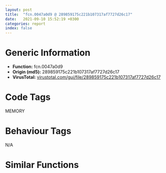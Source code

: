 ```yaml
---
layout: post
title:  "fcn.0047a0d9 @ 289859175c221b107317af7727d26c17"
date:   2021-09-10 15:52:19 +0300
categories: report
index: false
---
```


# Generic Information
- **Function:** fcn.0047a0d9
- **Origin (md5):** 289859175c221b107317af7727d26c17
- **VirusTotal:** [virustotal.com/gui/file/289859175c221b107317af7727d26c17][virustotal_ref]

# Code Tags
<span class="tag" id="MEMORY">MEMORY</span>


# Behaviour Tags
<span class="bhv-tag" id="na">N/A</span>

# Similar Functions
<script type="text/javascript" src="https://www.gstatic.com/charts/loader.js"></script>
<script type="text/javascript">

    google.charts.load('current', {'packages':['corechart']});
    google.charts.setOnLoadCallback(drawChart);

    function drawChart() {
    var data = new google.visualization.DataTable();
        data.addColumn('number', 'X');
        data.addColumn('number', 'Y');
        data.addColumn({type: 'string', role: 'tooltip', 'p': {'html': true}});
        data.addColumn({'type': 'string', 'role': 'style'});
        
        data.addRows([
    [-235.51637268066406, 75.89266204833984, '<b><a href="/report/fcn.0047a0d9@289859175c221b107317af7727d26c17">fcn.0047a0d9</a><br>@289859175c221b107317af7727d26c17</b><br>', 'point { fill-color: #e0440e; }'],
[18.249174118041992, -109.84061431884766, '<b><a href="/report/fcn.00438bac@9964b63070116cfb2469e51850178af1">fcn.00438bac</a><br>@9964b63070116cfb2469e51850178af1</b><br>', 'null'],
[181.6007843017578, 60.2591552734375, '<b><a href="/report/fcn.459cc08f@284c9c9722cef7520dddfe58806fd72f">fcn.459cc08f</a><br>@284c9c9722cef7520dddfe58806fd72f</b><br>', 'null'],
[6.205856800079346, 142.8568878173828, '<b><a href="/report/fcn.004072f9@eb7f7fa38880dd66bab8caf5987e5b1a">fcn.004072f9</a><br>@eb7f7fa38880dd66bab8caf5987e5b1a</b><br>', 'null'],
[37.39471435546875, 10.388937950134277, '<b><a href="/report/fcn.0040c296@de21a548b66aa6c0b17491b6a31e14fa">fcn.0040c296</a><br>@de21a548b66aa6c0b17491b6a31e14fa</b><br>', 'null'],
[-214.46363830566406, -68.78521728515625, '<b><a href="/report/fcn.00573324@c60344b51fa39a329b92557d24ff7670">fcn.00573324</a><br>@c60344b51fa39a329b92557d24ff7670</b><br>', 'null'],
[-130.52236938476562, 147.2621307373047, '<b><a href="/report/fcn.00435205@7b00dd8f2abf54a73bfb09681334ff78">fcn.00435205</a><br>@7b00dd8f2abf54a73bfb09681334ff78</b><br>', 'null'],
[-59.80154800415039, 61.77777862548828, '<b><a href="/report/fcn.0041bd94@6c5b0418e4a4c57d99cda47d2717045d">fcn.0041bd94</a><br>@6c5b0418e4a4c57d99cda47d2717045d</b><br>', 'null'],
[-67.6708984375, -43.9119873046875, '<b><a href="/report/fcn.10026e04@481b545f5c18f2fce1caac67ddc419e8">fcn.10026e04</a><br>@481b545f5c18f2fce1caac67ddc419e8</b><br>', 'null'],
[-114.90272521972656, -139.90139770507812, '<b><a href="/report/fcn.00407fa9@e38ba004520fa1a86a35b63e8d5843ef">fcn.00407fa9</a><br>@e38ba004520fa1a86a35b63e8d5843ef</b><br>', 'null'],
[-150.40179443359375, 16.23273468017578, '<b><a href="/report/fcn.0043deb1@46f6c2adf1fd4d1453ed312ca79dd9bf">fcn.0043deb1</a><br>@46f6c2adf1fd4d1453ed312ca79dd9bf</b><br>', 'null'],

        ]);

    var options = {
        title: 'Similarity Plot',
        legend: 'none',
        colors: ['#dedbd9', '#e6693e', '#ec8f6e', '#f3b49f', '#f6c7b6'],
        tooltip: {isHtml: true, trigger: 'both'},
        explorer: {
        actions: ["dragToZoom", "rightClickToReset"],
        },
        chartArea: {
        width: '80%',
        height: '80%'
        },
        width: '100%',
        height: '100%'
    };

    var chart = new google.visualization.ScatterChart(document.getElementById('chart_div'));

    chart.draw(data, options);
    }
    
</script>


<div id="chart_div" style="width: 100%px; height: 100%;"></div>

# Disassembled Code
{% highlight nasm %}

push 0x10
push 0x4b4410
call fcn.0047e1f4
mov ebx, dword[ebp+8]
test ebx, ebx
jne 0x47a0fa
push dword[ebp+0xc]
call fcn.004778d0
pop ecx
jmp 0x47a2c6
mov esi, dword[ebp+0xc]
test esi, esi
jne 0x47a10d
push ebx
call fcn.0047799a
pop ecx
jmp 0x47a2c4
cmp dword[0x4d2d94], 3
jne 0x47a2ad
xor edi, edi
mov dword[ebp-0x1c], edi
cmp esi, 0xffffffe0
ja 0x47a2b2
push 4
call fcn.00483825
pop ecx
mov dword[ebp-4], edi
push ebx
call fcn.00483deb
pop ecx
mov dword[ebp-0x20], eax
cmp eax, edi
je 0x47a1e3
cmp esi, dword[0x4d2d7c]
ja 0x47a196
push esi
push ebx
push eax
call fcn.004842e9
add esp, 0xc
test eax, eax
je 0x47a161
mov dword[ebp-0x1c], ebx
jmp 0x47a196
push esi
call fcn.004845ca
pop ecx
mov dword[ebp-0x1c], eax
cmp eax, edi
je 0x47a196
mov eax, dword[ebx-4]
dec eax
cmp eax, esi
jb 0x47a179
mov eax, esi
push eax
push ebx
push dword[ebp-0x1c]
call fcn.00479600
push ebx
call fcn.00483deb
mov dword[ebp-0x20], eax
push ebx
push eax
call fcn.00483e1b
add esp, 0x18
cmp dword[ebp-0x1c], edi
jne 0x47a1e3
cmp esi, edi
jne 0x47a1a5
xor esi, esi
inc esi
mov dword[ebp+0xc], esi
add esi, 0xf
and esi, 0xfffffff0
mov dword[ebp+0xc], esi
push esi
push edi
push dword[0x4d2864]
call dword[sym.imp.KERNEL32.dll_HeapAlloc]
mov dword[ebp-0x1c], eax
cmp eax, edi
je 0x47a1e3
mov eax, dword[ebx-4]
dec eax
cmp eax, esi
jb 0x47a1cd
mov eax, esi
push eax
push ebx
push dword[ebp-0x1c]
call fcn.00479600
push ebx
push dword[ebp-0x20]
call fcn.00483e1b
add esp, 0x14
mov dword[ebp-4], 0xfffffffe
call fcn.0047a21d
cmp dword[ebp-0x20], 0
jne 0x47a226
test esi, esi
jne 0x47a1fa
inc esi
add esi, 0xf
and esi, 0xfffffff0
mov dword[ebp+0xc], esi
push esi
push ebx
push 0
push dword[0x4d2864]
call dword[sym.imp.KERNEL32.dll_HeapReAlloc]
mov edi, eax
jmp 0x47a229
mov edi, dword[ebp-0x1c]
test edi, edi
jne 0x47a2f0
cmp dword[0x4d2a2c], edi
je 0x47a265
push esi
call fcn.0047dffd
pop ecx
test eax, eax
jne 0x47a11a
call fcn.0047beaf
cmp dword[ebp-0x20], edi
jne 0x47a2be
mov esi, eax
call dword[sym.imp.KERNEL32.dll_GetLastError]
push eax
call fcn.0047be6d
pop ecx
mov dword[esi], eax
jmp 0x47a2c4
test edi, edi
jne 0x47a2f0
call fcn.0047beaf
cmp dword[ebp-0x20], edi
je 0x47a2df
mov dword[eax], 0xc
jmp 0x47a2f0
test esi, esi
jne 0x47a284
inc esi
push esi
push ebx
push 0
push dword[0x4d2864]
call dword[sym.imp.KERNEL32.dll_HeapReAlloc]
mov edi, eax
test edi, edi
jne 0x47a2f0
cmp dword[0x4d2a2c], eax
je 0x47a2d6
push esi
call fcn.0047dffd
pop ecx
test eax, eax
je 0x47a2cc
cmp esi, 0xffffffe0
jbe 0x47a27f
push esi
call fcn.0047dffd
pop ecx
call fcn.0047beaf
mov dword[eax], 0xc
xor eax, eax
call fcn.0047e239
ret
call fcn.0047beaf
jmp 0x47a252
test edi, edi
jne 0x47a2f0
call fcn.0047beaf
mov esi, eax
call dword[sym.imp.KERNEL32.dll_GetLastError]
push eax
call fcn.0047be6d
mov dword[esi], eax
pop ecx
mov eax, edi
jmp 0x47a2c6

{% endhighlight %}

[virustotal_ref]: https://www.virustotal.com/gui/file/289859175c221b107317af7727d26c17